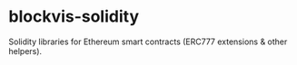 # blockvis-solidity
Solidity libraries for Ethereum smart contracts (ERC777 extensions &amp; other helpers).
